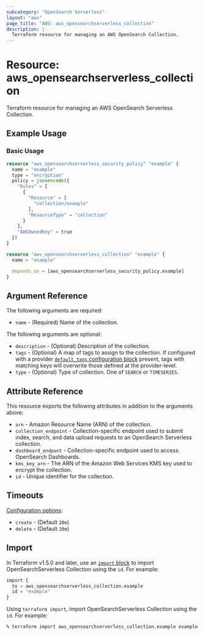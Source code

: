 ```yaml
---
subcategory: "OpenSearch Serverless"
layout: "aws"
page_title: "AWS: aws_opensearchserverless_collection"
description: |-
  Terraform resource for managing an AWS OpenSearch Collection.
---
```


# Resource: aws_opensearchserverless_collection

Terraform resource for managing an AWS OpenSearch Serverless Collection.

## Example Usage

### Basic Usage

```terraform
resource "aws_opensearchserverless_security_policy" "example" {
  name = "example"
  type = "encryption"
  policy = jsonencode({
    "Rules" = [
      {
        "Resource" = [
          "collection/example"
        ],
        "ResourceType" = "collection"
      }
    ],
    "AWSOwnedKey" = true
  })
}

resource "aws_opensearchserverless_collection" "example" {
  name = "example"

  depends_on = [aws_opensearchserverless_security_policy.example]
}
```

## Argument Reference

The following arguments are required:

* `name` - (Required) Name of the collection.

The following arguments are optional:

* `description` - (Optional) Description of the collection.
* `tags` - (Optional) A map of tags to assign to the collection. If configured with a provider [`default_tags` configuration block](https://registry.terraform.io/providers/hashicorp/aws/latest/docs#default_tags-configuration-block) present, tags with matching keys will overwrite those defined at the provider-level.
* `type` - (Optional) Type of collection. One of `SEARCH` or `TIMESERIES`.

## Attribute Reference

This resource exports the following attributes in addition to the arguments above:

* `arn` - Amazon Resource Name (ARN) of the collection.
* `collection_endpoint` - Collection-specific endpoint used to submit index, search, and data upload requests to an OpenSearch Serverless collection.
* `dashboard_endpont` - Collection-specific endpoint used to access OpenSearch Dashboards.
* `kms_key_arn` - The ARN of the Amazon Web Services KMS key used to encrypt the collection.
* `id` - Unique identifier for the collection.

## Timeouts

[Configuration options](https://developer.hashicorp.com/terraform/language/resources/syntax#operation-timeouts):

- `create` - (Default `20m`)
- `delete` - (Default `20m`)

## Import

In Terraform v1.5.0 and later, use an [`import` block](https://developer.hashicorp.com/terraform/language/import) to import OpenSearchServerless Collection using the `id`. For example:

```terraform
import {
  to = aws_opensearchserverless_collection.example
  id = "example"
}
```

Using `terraform import`, import OpenSearchServerless Collection using the `id`. For example:

```console
% terraform import aws_opensearchserverless_collection.example example
```
